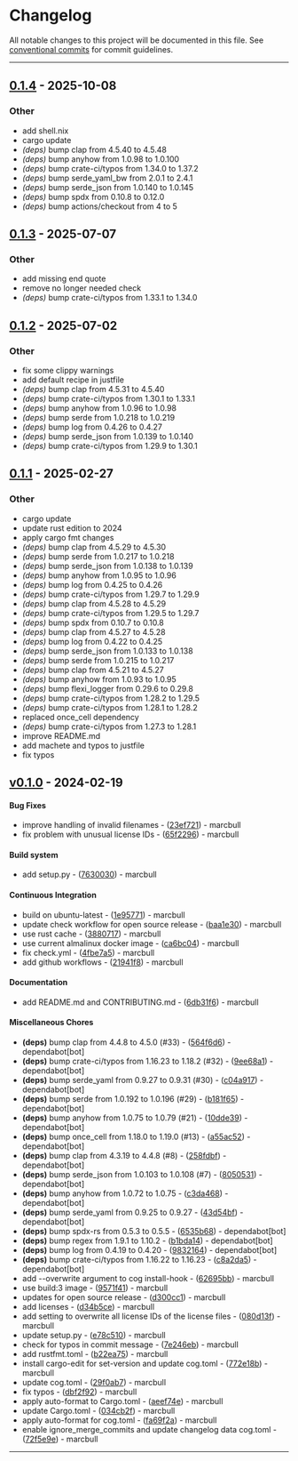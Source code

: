 # Changelog
All notable changes to this project will be documented in this file. See [conventional commits](https://www.conventionalcommits.org/) for commit guidelines.

- - -

## [0.1.4](https://github.com/x-software-com/sancus/compare/v0.1.3...v0.1.4) - 2025-10-08

### Other

- add shell.nix
- cargo update
- *(deps)* bump clap from 4.5.40 to 4.5.48
- *(deps)* bump anyhow from 1.0.98 to 1.0.100
- *(deps)* bump crate-ci/typos from 1.34.0 to 1.37.2
- *(deps)* bump serde_yaml_bw from 2.0.1 to 2.4.1
- *(deps)* bump serde_json from 1.0.140 to 1.0.145
- *(deps)* bump spdx from 0.10.8 to 0.12.0
- *(deps)* bump actions/checkout from 4 to 5

## [0.1.3](https://github.com/x-software-com/sancus/compare/v0.1.2...v0.1.3) - 2025-07-07

### Other

- add missing end quote
- remove no longer needed check
- *(deps)* bump crate-ci/typos from 1.33.1 to 1.34.0

## [0.1.2](https://github.com/x-software-com/sancus/compare/v0.1.1...v0.1.2) - 2025-07-02

### Other

- fix some clippy warnings
- add default recipe in justfile
- *(deps)* bump clap from 4.5.31 to 4.5.40
- *(deps)* bump crate-ci/typos from 1.30.1 to 1.33.1
- *(deps)* bump anyhow from 1.0.96 to 1.0.98
- *(deps)* bump serde from 1.0.218 to 1.0.219
- *(deps)* bump log from 0.4.26 to 0.4.27
- *(deps)* bump serde_json from 1.0.139 to 1.0.140
- *(deps)* bump crate-ci/typos from 1.29.9 to 1.30.1

## [0.1.1](https://github.com/x-software-com/sancus/compare/v0.1.0...v0.1.1) - 2025-02-27

### Other

- cargo update
- update rust edition to 2024
- apply cargo fmt changes
- *(deps)* bump clap from 4.5.29 to 4.5.30
- *(deps)* bump serde from 1.0.217 to 1.0.218
- *(deps)* bump serde_json from 1.0.138 to 1.0.139
- *(deps)* bump anyhow from 1.0.95 to 1.0.96
- *(deps)* bump log from 0.4.25 to 0.4.26
- *(deps)* bump crate-ci/typos from 1.29.7 to 1.29.9
- *(deps)* bump clap from 4.5.28 to 4.5.29
- *(deps)* bump crate-ci/typos from 1.29.5 to 1.29.7
- *(deps)* bump spdx from 0.10.7 to 0.10.8
- *(deps)* bump clap from 4.5.27 to 4.5.28
- *(deps)* bump log from 0.4.22 to 0.4.25
- *(deps)* bump serde_json from 1.0.133 to 1.0.138
- *(deps)* bump serde from 1.0.215 to 1.0.217
- *(deps)* bump clap from 4.5.21 to 4.5.27
- *(deps)* bump anyhow from 1.0.93 to 1.0.95
- *(deps)* bump flexi_logger from 0.29.6 to 0.29.8
- *(deps)* bump crate-ci/typos from 1.28.2 to 1.29.5
- *(deps)* bump crate-ci/typos from 1.28.1 to 1.28.2
- replaced once_cell dependency
- *(deps)* bump crate-ci/typos from 1.27.3 to 1.28.1
- improve README.md
- add machete and typos to justfile
- fix typos

## [v0.1.0](https://github.com/x-software-com/sancus/compare/96aa8bf492ffb107c1f56fa615c41ccd193e9d65..v0.1.0) - 2024-02-19
#### Bug Fixes
- improve handling of invalid filenames - ([23ef721](https://github.com/x-software-com/sancus/commit/23ef7219d267e187d3e5f46912e8e5fe2073d3b7)) - marcbull
- fix problem with unusual license IDs - ([65f2296](https://github.com/x-software-com/sancus/commit/65f22965517a1f2b23035f7e0ecf7ff992f19b48)) - marcbull
#### Build system
- add setup.py - ([7630030](https://github.com/x-software-com/sancus/commit/7630030fcf02e955507a7ca284df3e7b79e07843)) - marcbull
#### Continuous Integration
- build on ubuntu-latest - ([1e95771](https://github.com/x-software-com/sancus/commit/1e9577112c2d8ec2d1b7cfbdbd0dcc327d18a536)) - marcbull
- update check workflow for open source release - ([baa1e30](https://github.com/x-software-com/sancus/commit/baa1e308fe08b9c8382ecfd37143f461563b21f8)) - marcbull
- use rust cache - ([3880717](https://github.com/x-software-com/sancus/commit/3880717c92c00258e27c3a6ddd95edc4ad0a1723)) - marcbull
- use current almalinux docker image - ([ca6bc04](https://github.com/x-software-com/sancus/commit/ca6bc047f7a4ca0385f2f4c15f1fc725ab9580aa)) - marcbull
- fix check.yml - ([4fbe7a5](https://github.com/x-software-com/sancus/commit/4fbe7a5404cb87a0ee8afd281c13d5f4ca99c16a)) - marcbull
- add github workflows - ([21941f8](https://github.com/x-software-com/sancus/commit/21941f80002ca86a375b513726182ca04b22c379)) - marcbull
#### Documentation
- add README.md and CONTRIBUTING.md - ([6db31f6](https://github.com/x-software-com/sancus/commit/6db31f67b306ec0d3faf4ade35559a2f9ff26a4e)) - marcbull
#### Miscellaneous Chores
- **(deps)** bump clap from 4.4.8 to 4.5.0 (#33) - ([564f6d6](https://github.com/x-software-com/sancus/commit/564f6d66ce474078d52229d9a23927302893b89a)) - dependabot[bot]
- **(deps)** bump crate-ci/typos from 1.16.23 to 1.18.2 (#32) - ([9ee68a1](https://github.com/x-software-com/sancus/commit/9ee68a1ee15b2fa9dca71917e8e286a57e9825de)) - dependabot[bot]
- **(deps)** bump serde_yaml from 0.9.27 to 0.9.31 (#30) - ([c04a917](https://github.com/x-software-com/sancus/commit/c04a917fcee42c6728476a6061d93f73b7b8bf6c)) - dependabot[bot]
- **(deps)** bump serde from 1.0.192 to 1.0.196 (#29) - ([b181f65](https://github.com/x-software-com/sancus/commit/b181f65713374e50270ac7ff5903c6a8d792313a)) - dependabot[bot]
- **(deps)** bump anyhow from 1.0.75 to 1.0.79 (#21) - ([10dde39](https://github.com/x-software-com/sancus/commit/10dde39f1c0d65bbaa3e6e73e3ff767c0e934d71)) - dependabot[bot]
- **(deps)** bump once_cell from 1.18.0 to 1.19.0 (#13) - ([a55ac52](https://github.com/x-software-com/sancus/commit/a55ac5263b7892168a0d692f9543fcdaf2b77065)) - dependabot[bot]
- **(deps)** bump clap from 4.3.19 to 4.4.8 (#8) - ([258fdbf](https://github.com/x-software-com/sancus/commit/258fdbf6349c06ca9d8cf8fdc7a56327cad9603b)) - dependabot[bot]
- **(deps)** bump serde_json from 1.0.103 to 1.0.108 (#7) - ([8050531](https://github.com/x-software-com/sancus/commit/8050531935e6c6923a0db6a5404f9d75d614ffca)) - dependabot[bot]
- **(deps)** bump anyhow from 1.0.72 to 1.0.75 - ([c3da468](https://github.com/x-software-com/sancus/commit/c3da468e41dbbf82d780dffc6722e0e446c2eb16)) - dependabot[bot]
- **(deps)** bump serde_yaml from 0.9.25 to 0.9.27 - ([43d54bf](https://github.com/x-software-com/sancus/commit/43d54bfcd7109c033817fe6c045882ff2730e3c2)) - dependabot[bot]
- **(deps)** bump spdx-rs from 0.5.3 to 0.5.5 - ([6535b68](https://github.com/x-software-com/sancus/commit/6535b682cabeda422ecbf0a6981186d33206433d)) - dependabot[bot]
- **(deps)** bump regex from 1.9.1 to 1.10.2 - ([b1bda14](https://github.com/x-software-com/sancus/commit/b1bda14a474737ac5a7e130c0e01faa24502380b)) - dependabot[bot]
- **(deps)** bump log from 0.4.19 to 0.4.20 - ([9832164](https://github.com/x-software-com/sancus/commit/9832164c31f3b2cf99e90c97b182b4685c1e9f9f)) - dependabot[bot]
- **(deps)** bump crate-ci/typos from 1.16.22 to 1.16.23 - ([c8a2da5](https://github.com/x-software-com/sancus/commit/c8a2da57b19918f0d23404501cc63ce91f316f93)) - dependabot[bot]
- add --overwrite argument to cog install-hook - ([62695bb](https://github.com/x-software-com/sancus/commit/62695bbd0f03922216fd3181eca5f66fe716dc87)) - marcbull
- use build:3 image - ([9571f41](https://github.com/x-software-com/sancus/commit/9571f4173ecd4097f0a2807e4e3d01621e993eb9)) - marcbull
- updates for open source release - ([d300cc1](https://github.com/x-software-com/sancus/commit/d300cc1f9191f5fecffd30d80d88cf33637d40e8)) - marcbull
- add licenses - ([d34b5ce](https://github.com/x-software-com/sancus/commit/d34b5ceed60cb9204d3d8929e07d73c77a318664)) - marcbull
- add setting to overwrite all license IDs of the license files - ([080d13f](https://github.com/x-software-com/sancus/commit/080d13fe4a46f5d76d64d8ba0b4954044d26e3d1)) - marcbull
- update setup.py - ([e78c510](https://github.com/x-software-com/sancus/commit/e78c5105ae9d7126dbbcdc58ce4ed66898dbdd6b)) - marcbull
- check for typos in commit message - ([7e246eb](https://github.com/x-software-com/sancus/commit/7e246ebef27ac10dfc47e7af1f97537334d32c0b)) - marcbull
- add rustfmt.toml - ([b22ea75](https://github.com/x-software-com/sancus/commit/b22ea759800b4d7e4cb076a94b7241787c170854)) - marcbull
- install cargo-edit for set-version and update cog.toml - ([772e18b](https://github.com/x-software-com/sancus/commit/772e18bf21d38fd84bdd5e176676fedce86b29eb)) - marcbull
- update cog.toml - ([29f0ab7](https://github.com/x-software-com/sancus/commit/29f0ab7eb567c0f9f9987880a739bb761d9480b5)) - marcbull
- fix typos - ([dbf2f92](https://github.com/x-software-com/sancus/commit/dbf2f92ff39b2526590392e3681c27f8ec5dc2c2)) - marcbull
- apply auto-format to Cargo.toml - ([aeef74e](https://github.com/x-software-com/sancus/commit/aeef74e34ed38e088e88680e46d8969e5711ee83)) - marcbull
- update Cargo.toml - ([034cb2f](https://github.com/x-software-com/sancus/commit/034cb2ff426e786311be2090a71b92095836dd4a)) - marcbull
- apply auto-format for cog.toml - ([fa69f2a](https://github.com/x-software-com/sancus/commit/fa69f2ad86db8093ce83f3b07aa7979ca422d08e)) - marcbull
- enable ignore_merge_commits and update changelog data cog.toml - ([72f5e9e](https://github.com/x-software-com/sancus/commit/72f5e9e2f425870683a06e80836532cde726747a)) - marcbull

- - -
